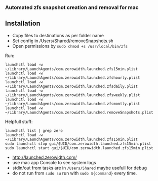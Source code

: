 ### Automated zfs snapshot creation and removal for mac

## Installation

* Copy files to destinations as per folder name
* Set config in /Users/Shared/removeSnapshots.sh
* Open permissions by `sudo chmod +s /usr/local/bin/zfs`

Run:

    launchctl load -w ~/Library/LaunchAgents/com.zerowidth.launched.zfs15min.plist
    launchctl load -w ~/Library/LaunchAgents/com.zerowidth.launched.zfshourly.plist
    launchctl load -w ~/Library/LaunchAgents/com.zerowidth.launched.zfsdaily.plist
    launchctl load -w ~/Library/LaunchAgents/com.zerowidth.launched.zfsweekly.plist
    launchctl load -w ~/Library/LaunchAgents/com.zerowidth.launched.zfsmontly.plist
    launchctl load -w ~/Library/LaunchAgents/com.zerowidth.launched.removeSnapshots.plist

Helpfull stuff:

    launchctl list | grep zero
    launchctl load -w ~/Library/LaunchAgents/com.zerowidth.launched.zfs15min.plist
    sudo launchctl stop gui/$UID/com.zerowidth.launched.zfs15min.plist
    sudo launchctl start gui/$UID/com.zerowidth.launched.zfs15min.plist

* http://launched.zerowidth.com/
* use mac app Console to see system logs
* stdin/out from tasks are in `/Users/Shared` maybe usefull for debug
* do not run from `sudo su` run with `sudo ${command}` every time.

